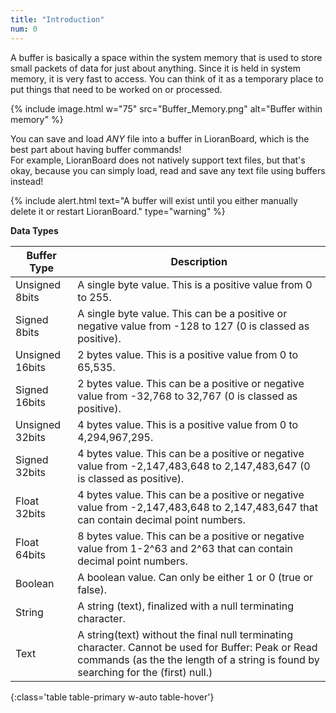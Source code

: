 ```yaml
---
title: "Introduction"
num: 0
---
```



A buffer is basically a space within the system memory that is used to store small packets of data for just about anything. Since it is held in system memory, it is very fast to access. You can think of it as a temporary place to put things that need to be worked on or processed.

{% include image.html w="75" src="Buffer_Memory.png" alt="Buffer within memory" %}

You can save and load *ANY* file into a buffer in LioranBoard, which is the best part about having buffer commands!\
For example, LioranBoard does not natively support text files, but that's okay, because you can simply load, read and save any text file using buffers instead!

{% include alert.html text="A buffer will exist until you either manually delete it or restart LioranBoard." type="warning" %} 

**Data Types** 

| Buffer Type | Description | 
|-------|--------
| Unsigned 8bits | A single byte value. This is a positive value from 0 to 255.
| Signed 8bits | A single byte value. This can be a positive or negative value from -128 to 127 (0 is classed as positive).
| Unsigned 16bits | 2 bytes value. This is a positive value from 0 to 65,535.
| Signed 16bits | 2 bytes value. This can be a positive or negative value from -32,768 to 32,767 (0 is classed as positive).
| Unsigned 32bits | 4 bytes value. This is a positive value from 0 to 4,294,967,295.
| Signed 32bits | 4 bytes value. This can be a positive or negative value from -2,147,483,648 to 2,147,483,647 (0 is classed as positive).
| Float 32bits | 4 bytes value. This can be a positive or negative value from -2,147,483,648 to 2,147,483,647 that can contain decimal point numbers.
| Float 64bits |8 bytes value. This can be a positive or negative value from 1-2^63 and 2^63 that can contain decimal point numbers.
| Boolean | A boolean value. Can only be either 1 or 0 (true or false).
| String | A string (text), finalized with a null terminating character.
| Text | A string(text) without the final null terminating character. Cannot be used for Buffer: Peak or Read commands (as the the length of a string is found by searching for the (first) null.)
{:class='table table-primary w-auto table-hover'}









